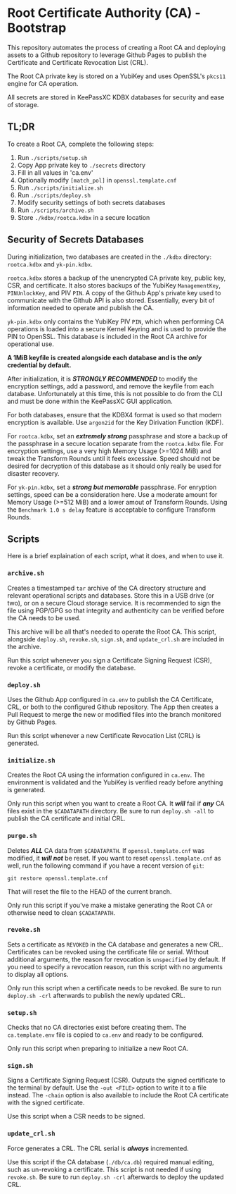 # Root Certificate Authority (CA) - Bootstrap

This repository automates the process of creating a Root CA and deploying assets
to a Github repository to leverage Github Pages to publish the Certificate and
Certificate Revocation List (CRL).

The Root CA private key is stored on a YubiKey and uses OpenSSL's `pkcs11`
engine for CA operation.

All secrets are stored in KeePassXC KDBX databases for security and ease of
storage.

## TL;DR

To create a Root CA, complete the following steps:

1.  Run `./scripts/setup.sh`
2.  Copy App private key to `./secrets` directory
3.  Fill in all values in 'ca.env'
4.  Optionally modify `[match_pol]` in `openssl.template.cnf`
5.  Run `./scripts/initialize.sh`
6.  Run `./scripts/deploy.sh`
7.  Modify security settings of both secrets databases
8.  Run `./scripts/archive.sh`
9.  Store `./kdbx/rootca.kdbx` in a secure location

## Security of Secrets Databases

During initialization, two databases are created in the `./kdbx` directory:
`rootca.kdbx` and `yk-pin.kdbx`.

`rootca.kdbx` stores a backup of the unencrypted CA private key, public key,
CSR, and certificate. It also stores backups of the YubiKey `ManagementKey`,
`PINUnlockKey`, and PIV `PIN`. A copy of the Github App's private key used to
communicate with the Github API is also stored. Essentially, every bit of
information needed to operate and publish the CA.

`yk-pin.kdbx` only contains the YubiKey PIV `PIN`, which when performing CA
operations is loaded into a secure Kernel Keyring and is used to provide the PIN
to OpenSSL. This database is included in the Root CA archive for operational
use.

**A 1MiB keyfile is created alongside each database and is the *only*
credential by default.**

After initialization, it is ***STRONGLY RECOMMENDED*** to modify the encryption
settings, add a password, and remove the keyfile from each database.
Unfortunately at this time, this is not possible to do from the CLI and must be
done within the KeePassXC GUI application.

For both databases, ensure that the KDBX4 format is used so that modern
encryption is available. Use `argon2id` for the Key Dirivation Function (KDF).

For `rootca.kdbx`, set an ***extremely strong*** passphrase and store a backup
of the passphrase in a secure location separate from the `rootca.kdbx` file. For
encryption settings, use a very high Memory Usage (>=1024 MiB) and tweak the 
Transform Rounds until it feels excessive. Speed should not be desired for
decryption of this database as it should only really be used for disaster
recovery.

For `yk-pin.kdbx`, set a ***strong but memorable*** passphrase. For enryption
settings, speed can be a consideration here. Use a moderate amount for Memory
Usage (>=512 MiB) and a lower amout of Transform Rounds. Using the
`Benchmark 1.0 s delay` feature is acceptable to configure Transform Rounds.

## Scripts

Here is a brief explaination of each script, what it does, and when to use it.

### `archive.sh`

Creates a timestamped `tar` archive of the CA directory structure and relevant
operational scripts and databases. Store this in a USB drive (or two), or on a
secure Cloud storage service. It is recommended to sign the file using PGP/GPG
so that integrity and authenticity can be verified before the CA needs to be
used.

This archive will be all that's needed to operate the Root CA. This script,
alongside `deploy.sh`, `revoke.sh`, `sign.sh`, and `update_crl.sh` are included
in the archive.

Run this script whenever you sign a Certificate Signing Request (CSR), revoke a
certificate, or modify the database.

### `deploy.sh`

Uses the Github App configured in `ca.env` to publish the CA Certificate, CRL,
or both to the configured Github repository. The App then creates a Pull Request
to merge the new or modified files into the branch monitored by Github Pages.

Run this script whenever a new Certificate Revocation List (CRL) is generated.

### `initialize.sh`

Creates the Root CA using the information configured in `ca.env`. The
environment is validated and the YubiKey is verified ready before anything is
generated.

Only run this script when you want to create a Root CA. It ***will*** fail if
***any*** CA files exist in the `$CADATAPATH` directory. Be sure to run
`deploy.sh -all` to publish the CA certificate and initial CRL.

### `purge.sh`

Deletes ***ALL*** CA data from `$CADATAPATH`. If `openssl.template.cnf` was
modified, it ***will not*** be reset. If you want to reset
`openssl.template.cnf` as well, run the following command if you have a recent
version of `git`:

    git restore openssl.template.cnf

That will reset the file to the HEAD of the current branch.

Only run this script if you've make a mistake generating the Root CA or
otherwise need to clean `$CADATAPATH`.

### `revoke.sh`

Sets a certificate as `REVOKED` in the CA database and generates a new CRL.
Certificates can be revoked using the certificate file or serial. Without
additional arguments, the reason for revocation is `unspecified` by default. If
you need to specify a revocation reason, run this script with no arguments to
display all options.

Only run this script when a certificate needs to be revoked. Be sure to run
`deploy.sh -crl` afterwards to publish the newly updated CRL.

### `setup.sh`

Checks that no CA directories exist before creating them. The `ca.template.env`
file is copied to `ca.env` and ready to be configured.

Only run this script when preparing to initialize a new Root CA.

### `sign.sh`

Signs a Certificate Signing Request (CSR). Outputs the signed certificate to the
terminal by default. Use the `-out <FILE>` option to write it to a file instead.
The `-chain` option is also available to include the Root CA certificate with
the signed certificate.

Use this script when a CSR needs to be signed.

### `update_crl.sh`

Force generates a CRL. The CRL serial is ***always*** incremented.

Use this script if the CA database (`./db/ca.db`) required manual editing, such
as un-revoking a certificate. This script is not needed if using `revoke.sh`. Be
sure to run `deploy.sh -crl` afterwards to deploy the updated CRL.
